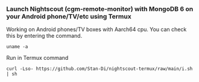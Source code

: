 ### Launch Nightscout (cgm-remote-monitor) with MongoDB 6 on your Android phone/TV/etc using Termux

Working on Android phones/TV boxes with Aarch64 cpu.
You can check this by entering the command.
```
uname -a
```
Run in Termux command
```
curl -Lso- https://github.com/Stan-Di/nightscout-termux/raw/main/i.sh | sh
```
